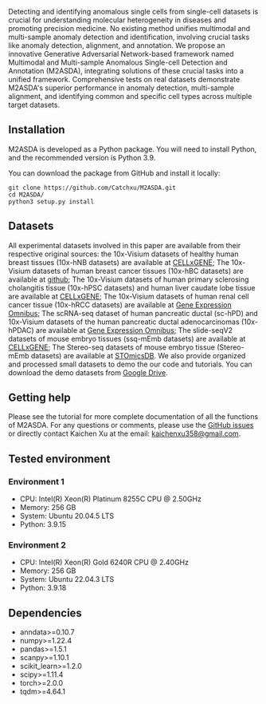 Detecting and identifying anomalous single cells from single-cell datasets is crucial for understanding molecular heterogeneity in diseases and promoting precision medicine. No existing method unifies multimodal and multi-sample anomaly detection and identification, involving crucial tasks like anomaly detection, alignment, and annotation. We propose an innovative Generative Adversarial Network-based framework named Multimodal and Multi-sample Anomalous Single-cell Detection and Annotation (M2ASDA), integrating solutions of these crucial tasks into a unified framework. Comprehensive tests on real datasets demonstrate M2ASDA's superior performance in anomaly detection, multi-sample alignment, and identifying common and specific cell types across multiple target datasets.




## Installation
M2ASDA is developed as a Python package. You will need to install Python, and the recommended version is Python 3.9.

You can download the package from GitHub and install it locally:

```commandline
git clone https://github.com/Catchxu/M2ASDA.git
cd M2ASDA/
python3 setup.py install
```




## Datasets
All experimental datasets involved in this paper are available from their respective original sources: the 10x-Visium datasets of healthy human breast tissues (10x-hNB datasets) are available at [CELLxGENE](https://cellxgene.cziscience.com/collections/4195ab4c-20bd-4cd3-8b3d-65601277e731); The 10x-Visium datasets of human breast cancer tissues (10x-hBC datasets) are available at [github](https://github.com/almaan/her2st/tree/master); The 10x-Visium datasets of human primary sclerosing cholangitis tissue (10x-hPSC datasets) and human liver caudate lobe tissue are available at [CELLxGENE](https://cellxgene.cziscience.com/collections/0c8a364b-97b5-4cc8-a593-23c38c6f0ac5); The 10x-Visium datasets of human renal cell cancer tissue (10x-hRCC datasets) are available at [Gene Expression Omnibus](https://www.ncbi.nlm.nih.gov/geo/query/acc.cgi?acc=GSE175540); The scRNA-seq dataset of human pancreatic ductal (sc-hPD) and 10x-Visium datasets of the human pancreatic ductal adenocarcinomas (10x-hPDAC) are available at [Gene Expression Omnibus](https://www.ncbi.nlm.nih.gov/geo/query/acc.cgi?acc=GSE111672); The slide-seqV2 datasets of mouse embryo tissues (ssq-mEmb datasets) are available at [CELLxGENE](https://cellxgene.cziscience.com/collections/d74b6979-efba-47cd-990a-9d80ccf29055); The Stereo-seq datasets of mouse embryo tissue (Stereo-mEmb datasets) are available at [STOmicsDB](https://db.cngb.org/stomics/mosta/). We also provide organized and processed small datasets to demo the our code and tutorials. You can download the demo datasets from [Google Drive](https://drive.google.com/file/d/1_eaOOiBfJtM-OZ3Ptdkylubn5cD17aUs/view?usp=drive_link).




## Getting help
Please see the tutorial for more complete documentation of all the functions of M2ASDA. For any questions or comments, please use the [GitHub issues](https://github.com/Catchxu/M2ASDA/issues) or directly contact Kaichen Xu at the email: kaichenxu358@gmail.com.




## Tested environment
### Environment 1
- CPU: Intel(R) Xeon(R) Platinum 8255C CPU @ 2.50GHz
- Memory: 256 GB
- System: Ubuntu 20.04.5 LTS
- Python: 3.9.15

### Environment 2
- CPU: Intel(R) Xeon(R) Gold 6240R CPU @ 2.40GHz
- Memory: 256 GB
- System: Ubuntu 22.04.3 LTS
- Python: 3.9.18




## Dependencies
- anndata>=0.10.7
- numpy>=1.22.4
- pandas>=1.5.1
- scanpy>=1.10.1
- scikit_learn>=1.2.0
- scipy>=1.11.4
- torch>=2.0.0
- tqdm>=4.64.1